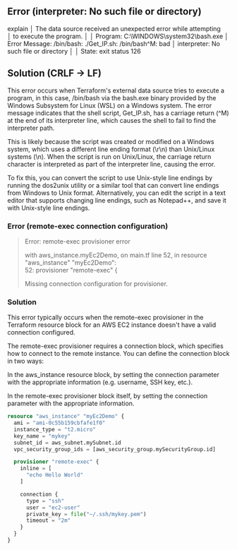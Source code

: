 
## Error (interpreter: No such file or directory)
explain 
│ The data source received an unexpected error while attempting   
│ to execute the program.
│
│ Program: C:\WINDOWS\system32\bash.exe
│ Error Message: /bin/bash: ./Get_IP.sh: /bin/bash^M: bad
│ interpreter: No such file or directory
│
│ State: exit status 126

## Solution (CRLF -> LF)
This error occurs when Terraform's external data source tries to execute a program, in this case, /bin/bash via the bash.exe binary provided by the Windows Subsystem for Linux (WSL) on a Windows system. The error message indicates that the shell script, Get_IP.sh, has a carriage return (^M) at the end of its interpreter line, which causes the shell to fail to find the interpreter path.

This is likely because the script was created or modified on a Windows system, which uses a different line ending format (\r\n) than Unix/Linux systems (\n). When the script is run on Unix/Linux, the carriage return character is interpreted as part of the interpreter line, causing the error.

To fix this, you can convert the script to use Unix-style line endings by running the dos2unix utility or a similar tool that can convert line endings from Windows to Unix format. Alternatively, you can edit the script in a text editor that supports changing line endings, such as Notepad++, and save it with Unix-style line endings.

### Error (remote-exec connection configuration)
> Error: remote-exec provisioner error
>
>   with aws_instance.myEc2Demo,
>   on main.tf line 52, in resource "aws_instance" "myEc2Demo":   
>   52:   provisioner "remote-exec" {
>
> Missing connection configuration for provisioner.

### Solution 
This error typically occurs when the remote-exec provisioner in the Terraform resource block for an AWS EC2 instance doesn't have a valid connection configured.

The remote-exec provisioner requires a connection block, which specifies how to connect to the remote instance. You can define the connection block in two ways:

In the aws_instance resource block, by setting the connection parameter with the appropriate information (e.g. username, SSH key, etc.).

In the remote-exec provisioner block itself, by setting the connection parameter with the appropriate information.

``` Terraform
resource "aws_instance" "myEc2Demo" {
  ami = "ami-0c55b159cbfafe1f0"
  instance_type = "t2.micro"
  key_name = "mykey"
  subnet_id = aws_subnet.mySubnet.id
  vpc_security_group_ids = [aws_security_group.mySecurityGroup.id]

  provisioner "remote-exec" {
    inline = [
      "echo Hello World"
    ]

    connection {
      type = "ssh"
      user = "ec2-user"
      private_key = file("~/.ssh/mykey.pem")
      timeout = "2m"
    }
  }
}

```